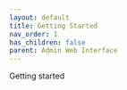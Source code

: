 ```yaml
---
layout: default
title: Getting Started
nav_order: 1
has_children: false
parent: Admin Web Interface
---
```


Getting started
